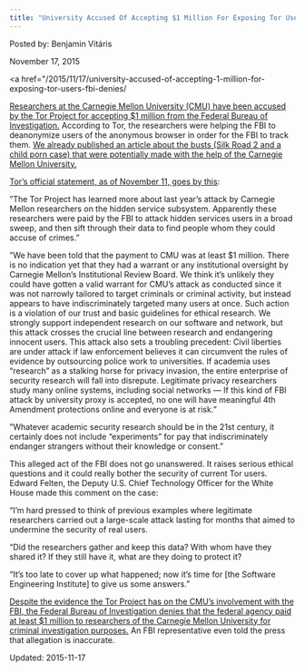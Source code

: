 ```yaml
---
title: "University Accused Of Accepting $1 Million For Exposing Tor Users, FBI Denies"
---
```


Posted by: Benjamin Vitáris 

<span>November 17, 2015</span>

<span><a href="/2015/11/17/university-accused-of-accepting-1-million-for-exposing-tor-users-fbi-denies/


<p><a href="http://www.telegraph.co.uk/technology/internet-security/11990717/Anonymous-web-browser-Tor-accuses-FBI-of-paying-Carnegie-Mellon-researchers-1m-to-expose-users.html">Researchers at the Carnegie Mellon University (CMU) have been accused by the Tor Project for accepting $1 million from the Federal Bureau of Investigation.</a> According to Tor, the researchers were helping the FBI to deanonymize users of the anonymous browser in order for the FBI to track them. <a href="/2015/11/15/university-helped-fbi-in-silk-road-2-and-child-porn-busts/">We already published an article about the busts (Silk Road 2 and a child porn case) that were potentially made with the help of the Carnegie Mellon University.</a></p>
<p><a href="https://blog.torproject.org/blog/did-fbi-pay-university-attack-tor-users">Tor’s official statement, as of November 11, goes by this</a>:</p>
<p>”The Tor Project has learned more about last year&#8217;s attack by Carnegie Mellon researchers on the hidden service subsystem. Apparently these researchers were paid by the FBI to attack hidden services users in a broad sweep, and then sift through their data to find people whom they could accuse of crimes.”</p>
<p>”We have been told that the payment to CMU was at least $1 million. There is no indication yet that they had a warrant or any institutional oversight by Carnegie Mellon&#8217;s Institutional Review Board. We think it&#8217;s unlikely they could have gotten a valid warrant for CMU&#8217;s attack as conducted since it was not narrowly tailored to target criminals or criminal activity, but instead appears to have indiscriminately targeted many users at once. Such action is a violation of our trust and basic guidelines for ethical research. We strongly support independent research on our software and network, but this attack crosses the crucial line between research and endangering innocent users. This attack also sets a troubling precedent: Civil liberties are under attack if law enforcement believes it can circumvent the rules of evidence by outsourcing police work to universities. If academia uses &#8220;research&#8221; as a stalking horse for privacy invasion, the entire enterprise of security research will fall into disrepute. Legitimate privacy researchers study many online systems, including social networks — If this kind of FBI attack by university proxy is accepted, no one will have meaningful 4th Amendment protections online and everyone is at risk.”</p>
<p>”Whatever academic security research should be in the 21st century, it certainly does not include &#8220;experiments&#8221; for pay that indiscriminately endanger strangers without their knowledge or consent.”</p>
<p>This alleged act of the FBI does not go unanswered. It raises serious ethical questions and it could really bother the security of current Tor users. Edward Felten, the Deputy U.S. Chief Technology Officer for the White House made this comment on the case:</p>
<p>&#8220;I’m hard pressed to think of previous examples where legitimate researchers carried out a large-scale attack lasting for months that aimed to undermine the security of real users.</p>
<p>&#8220;Did the researchers gather and keep this data? With whom have they shared it? If they still have it, what are they doing to protect it?</p>
<p>&#8220;It’s too late to cover up what happened; now it’s time for [the Software Engineering Institute] to give us some answers.&#8221;</p>
<p><a href="http://thehill.com/policy/cybersecurity/260075-fbi-denies-it-paid-researchers-1-million-to-unmask-web-users">Despite the evidence the Tor Project has on the CMU’s involvement with the FBI, the Federal Bureau of Investigation denies that the federal agency paid at least $1 million to researchers of the Carnegie Mellon University for criminal investigation purposes.</a> An FBI representative even told the press that allegation is inaccurate.</p>

Updated: 2015-11-17

